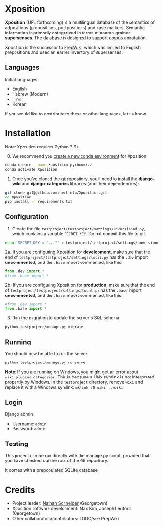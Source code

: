 # Xposition

__Xposition__ (URL forthcoming) is a multilingual database of the semantics of adpositions (prepositions, postpositions) and case markers.
Semantic information is primarily categorized in terms of coarse-grained __supersenses__.
The database is designed to support corpus annotation.

Xposition is the successor to [PrepWiki](http://demo.ark.cs.cmu.edu/PrepWiki/), which was limited to English prepositions
and used an earlier inventory of supersenses.

## Languages

Initial languages:

* English
* Hebrew (Modern)
* Hindi
* Korean

If you would like to contribute to these or other languages, let us know.


# Installation

Note: Xposition requires Python 3.6+. 

0. We recommend you [create a new conda environment](https://docs.conda.io/projects/conda/en/latest/user-guide/tasks/manage-environments.html#creating-an-environment-with-commands) for Xposition:

```sh
conda create --name Xposition python=3.7
conda activate Xposition
```

1. Once you've cloned the git repository, you'll need to install the __django-wiki__ and __django-categories__ libraries (and their dependencies):

```sh
git clone git@github.com:nert-nlp/Xposition.git
cd Xposition
pip install -r requirements.txt
```

## Configuration

1. Create the file `testproject/testproject/settings/unversioned.py`, which
contains a variable `SECRET_KEY`. Do not commit this file to git.

```sh
echo 'SECRET_KEY = "..."' > testproject/testproject/settings/unversioned.py
```

2a. If you are configuring Xposition for **development**, make sure that the end
of `testproject/testproject/settings/local.py` has the `.dev` import
**uncommented**, and the `.base` import commented, like this:

```py
from .dev import *
#from .base import *
```

2b. If you are configuring Xposition for **production**, make sure that the end
of `testproject/testproject/settings/local.py` has the `.base` import
**uncommented**, and the `.base` import commented, like this:

```py
#from .dev import *
from .base import *
```

3. Run the migration to update the server's SQL schema:

```sh
python testproject/manage.py migrate 
```

## Running
You should now be able to run the server:

```sh
python testproject/manage.py runserver
```

**Note**: If you are running on Windows, you might get an error about `wiki.plugins.categories`. This is because a Unix symlink is not interpreted propertly by Windows. In the `testproject` directory, remove `wiki` and replace it with a Windows symlink: `mklink /D wiki ..\wiki`

## Login

Django admin:

  * Username: `admin`
  * Password: `admin`

## Testing

This project can be run directly with the manage.py script, provided
that you have checked out the root of the Git repository.

It comes with a prepopulated SQLite database.

# Credits

* Project leader: [Nathan Schneider](http://nathan.cl) (Georgetown)
* Xposition software development: Max Kim, Joseph Ledford (Georgetown)
* Other collaborators/contributors: TODO/see PrepWiki
